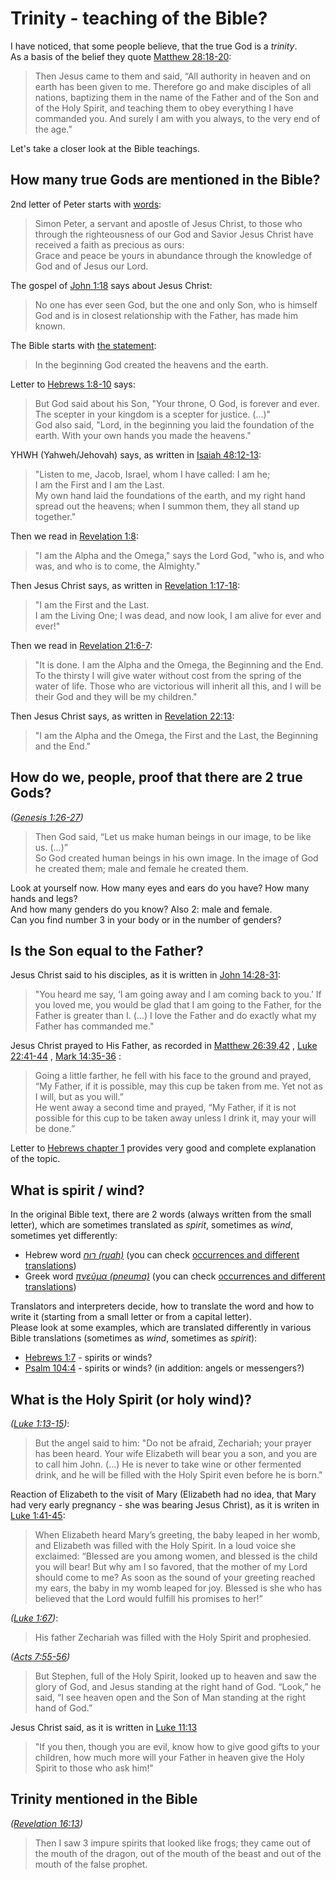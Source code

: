 # Trinity - teaching of the Bible?

I have noticed, that some people believe, that the true God is a *trinity*.  
As a basis of the belief they quote [Matthew 28:18-20](https://biblehub.com/niv/matthew/28.htm):  
> Then Jesus came to them and said, “All authority in heaven and on earth has been given to me. 
> Therefore go and make disciples of all nations, baptizing them in the name of the Father and of the Son and of the Holy Spirit, 
> and teaching them to obey everything I have commanded you. And surely I am with you always, to the very end of the age.”

Let's take a closer look at the Bible teachings.

## How many true Gods are mentioned in the Bible?

2nd letter of Peter starts with [words](https://biblehub.com/niv/2_peter/1.htm):
> Simon Peter, a servant and apostle of Jesus Christ, to those who through the righteousness of our God and Savior Jesus Christ have received a faith as precious as ours:  
> Grace and peace be yours in abundance through the knowledge of God and of Jesus our Lord.

The gospel of [John 1:18](https://biblehub.com/niv/john/1.htm) says about Jesus Christ:
> No one has ever seen God, but the one and only Son, who is himself God and is in closest relationship with the Father, has made him known.

The Bible starts with [the statement](https://biblehub.com/genesis/1-1.htm):
> In the beginning God created the heavens and the earth.

Letter to [Hebrews 1:8-10](https://biblehub.com/gwt/hebrews/1.htm) says:
> But God said about his Son, "Your throne, O God, is forever and ever. The scepter in your kingdom is a scepter for justice. (...)"  
> God also said, "Lord, in the beginning you laid the foundation of the earth. With your own hands you made the heavens."

YHWH (Yahweh/Jehovah) says, as written in [Isaiah 48:12-13](https://biblehub.com/niv/isaiah/48.htm):
> "Listen to me, Jacob, Israel, whom I have called: I am he;  
> I am the First and I am the Last.  
> My own hand laid the foundations of the earth, and my right hand spread out the heavens;  when I summon them, they all stand up together."

Then we read in [Revelation 1:8](https://biblehub.com/niv/revelation/1.htm):
> "I am the Alpha and the Omega," says the Lord God, "who is, and who was, and who is to come, the Almighty."

Then Jesus Christ says, as written in [Revelation 1:17-18](https://biblehub.com/niv/revelation/1.htm):
> "I am the First and the Last.  
> I am the Living One; I was dead, and now look, I am alive for ever and ever!"

Then we read in [Revelation 21:6-7](https://biblehub.com/niv/revelation/21.htm):
> "It is done. I am the Alpha and the Omega, the Beginning and the End.  
> To the thirsty I will give water without cost from the spring of the water of life.
> Those who are victorious will inherit all this, and I will be their God and they will be my children."

Then Jesus Christ says, as written in [Revelation 22:13](https://biblehub.com/niv/revelation/22.htm):
> "I am the Alpha and the Omega, the First and the Last, the Beginning and the End."

## How do we, people, proof that there are 2 true Gods?

*([Genesis 1:26-27](https://biblehub.com/nlt/genesis/1.htm))*
> Then God said, “Let us make human beings in our image, to be like us. (...)”  
> So God created human beings in his own image. In the image of God he created them; male and female he created them.

Look at yourself now. How many eyes and ears do you have? How many hands and legs?  
And how many genders do you know? Also 2: male and female.  
Can you find number 3 in your body or in the number of genders?

## Is the Son equal to the Father?
Jesus Christ said to his disciples, as it is written in [John 14:28-31](https://biblehub.com/niv/john/14.htm):
> "You heard me say, ‘I am going away and I am coming back to you.’ If you loved me, you would be glad that I am going to the Father, for the Father is greater than I.
> (...)
> I love the Father and do exactly what my Father has commanded me."

Jesus Christ prayed to His Father, as recorded in
[Matthew 26:39,42](https://biblehub.com/niv/matthew/26.htm) ,
[Luke 22:41-44](https://biblehub.com/niv/luke/22.htm) ,
[Mark 14:35-36](https://biblehub.com/niv/mark/14.htm) :
> Going a little farther, he fell with his face to the ground and prayed, “My Father, if it is possible, may this cup be taken from me. Yet not as I will, but as you will.”  
> He went away a second time and prayed, “My Father, if it is not possible for this cup to be taken away unless I drink it, may your will be done.”

Letter to [Hebrews chapter 1](https://biblehub.com/niv/hebrews/1.htm) provides very good and complete explanation of the topic.

## What is spirit / wind?
In the original Bible text, there are 2 words (always written from the small letter), which are sometimes translated as *spirit*, sometimes as *wind*, sometimes yet differently:

- Hebrew word *[רוּחַ (ruah)](https://biblehub.com/hebrew/7307.htm)*
  (you can check [occurrences and different translations](https://biblehub.com/hebrew/strongs_7307.htm))
- Greek word *[πνεῦμα (pneuma)](https://biblehub.com/greek/4151.htm)*
  (you can check [occurrences and different translations](https://biblehub.com/greek/strongs_4151.htm))

Translators and interpreters decide, how to translate the word and how to write it (starting from a small letter or from a capital letter).  
Please look at some examples, which are translated differently in various Bible translations (sometimes as *wind*, sometimes as *spirit*):

- [Hebrews 1:7](https://biblehub.com/hebrews/1-7.htm) - spirits or winds?
- [Psalm 104:4](https://biblehub.com/psalms/104-4.htm) - spirits or winds? (in addition: angels or messengers?)

## What is the Holy Spirit (or holy wind)?

*([Luke 1:13-15](https://biblehub.com/niv/luke/1.htm))*:
> But the angel said to him: "Do not be afraid, Zechariah; your prayer has been heard. Your wife Elizabeth will bear you a son, and you are to call him John.
> (...) He is never to take wine or other fermented drink, and he will be filled with the Holy Spirit even before he is born."

Reaction of Elizabeth to the visit of Mary (Elizabeth had no idea, that Mary had very early pregnancy - she was bearing Jesus Christ), as it is writen in
[Luke 1:41-45](https://biblehub.com/niv/luke/1.htm):
> When Elizabeth heard Mary’s greeting, the baby leaped in her womb, and Elizabeth was filled with the Holy Spirit. 
> In a loud voice she exclaimed: “Blessed are you among women, and blessed is the child you will bear! 
> But why am I so favored, that the mother of my Lord should come to me? 
> As soon as the sound of your greeting reached my ears, the baby in my womb leaped for joy. 
> Blessed is she who has believed that the Lord would fulfill his promises to her!”

*([Luke 1:67](https://biblehub.com/niv/luke/1.htm))*:
> His father Zechariah was filled with the Holy Spirit and prophesied.

*([Acts 7:55-56](https://biblehub.com/niv/acts/7.htm))*
> But Stephen, full of the Holy Spirit, looked up to heaven and saw the glory of God, and Jesus standing at the right hand of God. 
> “Look,” he said, “I see heaven open and the Son of Man standing at the right hand of God.”

Jesus Christ said, as it is written in [Luke 11:13](https://biblehub.com/niv/luke/11.htm)
> "If you then, though you are evil, know how to give good gifts to your children, how much more will your Father in heaven give the Holy Spirit to those who ask him!"

## Trinity mentioned in the Bible

*([Revelation 16:13](https://biblehub.com/niv/revelation/16.htm))*
> Then I saw 3 impure spirits that looked like frogs; they came out of the mouth of the dragon, out of the mouth of the beast and out of the mouth of the false prophet.
